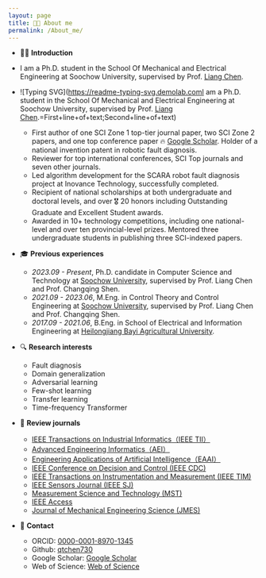 ```yaml
---
layout: page
title: 👨‍🎓 About me
permalink: /About_me/
---
```

- 👨‍🎓 **Introduction**
- I am a Ph.D. student in the School Of Mechanical and Electrical Engineering at Soochow University, supervised by Prof. [Liang Chen](https://jdxy.suda.edu.cn/).
- ![Typing SVG](https://readme-typing-svg.demolab.comI am a Ph.D. student in the School Of Mechanical and Electrical Engineering at Soochow University, supervised by Prof. [Liang Chen](https://jdxy.suda.edu.cn/).=First+line+of+text;Second+line+of+text)
  - First author of one SCI Zone 1 top-tier journal paper, two SCI Zone 2 papers, and one top conference paper 🔥 [Google Scholar](https://scholar.google.com/citations?user=Ag4Bcb6bUv4C). Holder of a national invention patent in robotic fault diagnosis.
  - Reviewer for top international conferences, SCI Top journals and seven other journals.
  - Led algorithm development for the SCARA robot fault diagnosis project at Inovance Technology, successfully completed.
  - Recipient of national scholarships at both undergraduate and doctoral levels, and over 🎖 20 honors including Outstanding Graduate and Excellent Student awards.
  - Awarded in 10+ technology competitions, including one national-level and over ten provincial-level prizes. Mentored three undergraduate students in publishing three SCI-indexed papers.
  
- 🎓 **Previous experiences**
  - *2023.09 - Present*, Ph.D. candidate in Computer Science and Technology at [Soochow University](https://www.suda.edu.cn/), supervised by Prof. Liang Chen and Prof. Changqing Shen.
  - *2021.09 - 2023.06*, M.Eng. in Control Theory and Control Engineering at [Soochow University](https://www.suda.edu.cn/), supervised by Prof. Liang Chen and Prof. Changqing Shen.
  - *2017.09 - 2021.06*, B.Eng. in School of Electrical and Information Engineering at [Heilongjiang Bayi Agricultural University](https://www.byau.edu.cn/).

- 🔍 **Research interests**
  - Fault diagnosis
  - Domain generalization
  - Adversarial learning
  - Few-shot learning
  - Transfer learning
  - Time-frequency Transformer
  
- 📖 **Review journals**
  - [IEEE Transactions on Industrial Informatics（IEEE TII）](https://mc.manuscriptcentral.com/tii)
  - [Advanced Engineering Informatics（AEI）](https://www2.cloud.editorialmanager.com/advei/default2.aspx)
  - [Engineering Applications of Artificial Intelligence（EAAI）](https://www.sciencedirect.com/journal/engineering-applications-of-artificial-intelligence)
  - [IEEE Conference on Decision and Control (IEEE CDC)](https://css.paperplaza.net/conferences/scripts/start.pl)
  - [IEEE Transactions on Instrumentation and Measurement (IEEE TIM)](https://www2.cloud.editorialmanager.com/tim/default2.aspx)
  - [IEEE Sensors Journal (IEEE SJ)](https://mc.manuscriptcentral.com/sensors)
  - [Measurement Science and Technology (MST)](https://mc04.manuscriptcentral.com/mst-iop)
  - [IEEE Access](https://mc.manuscriptcentral.com/ieee-access)
  - [Journal of Mechanical Engineering Science (JMES)](https://mc.manuscriptcentral.com/jmes)
- 📧 **Contact**
  - ORCID: [0000-0001-8970-1345](https://orcid.org/0000-0001-8970-1345)
  - Github: [qtchen730](https://github.com/qtchen730)
  - Google Scholar: [Google Scholar](https://scholar.google.com/citations?user=Ag4Bcb6bUv4C)
  - Web of Science: [Web of Science](https://webofscience.clarivate.cn/wos/author/record/IVH-2322-2023)


